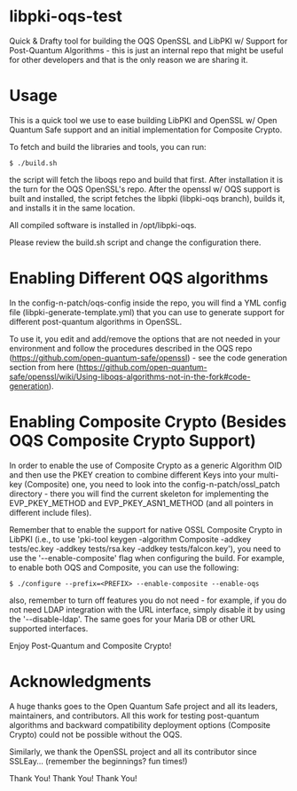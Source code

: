 # libpki-oqs-test
Quick & Drafty tool for building the OQS OpenSSL and LibPKI w/ Support for Post-Quantum Algorithms - this is just an internal repo that might be useful for other developers and that is the only reason we are sharing it.

# Usage
This is a quick tool we use to ease building LibPKI and OpenSSL w/ Open Quantum Safe support and an initial implementation for Composite Crypto.

To fetch and build the libraries and tools, you can run:
```
$ ./build.sh
```
the script will fetch the liboqs repo and build that first. After installation it is the turn for the OQS OpenSSL's repo. After the openssl w/ OQS support is built and installed, the script fetches the libpki (libpki-oqs branch), builds it, and installs it in the same location.

All compiled software is installed in /opt/libpki-oqs.

Please review the build.sh script and change the configuration there.

# Enabling Different OQS algorithms

In the config-n-patch/oqs-config inside the repo, you will find a YML config file (libpki-generate-template.yml) that you can use to generate support for different post-quantum algorithms in OpenSSL.

To use it, you edit and add/remove the options that are not needed in your environment and follow the procedures described in the OQS repo (https://github.com/open-quantum-safe/openssl) - see the code generation section from here (https://github.com/open-quantum-safe/openssl/wiki/Using-liboqs-algorithms-not-in-the-fork#code-generation).

# Enabling Composite Crypto (Besides OQS Composite Crypto Support)

In order to enable the use of Composite Crypto as a generic Algorithm OID and then use the PKEY creation to combine different Keys into your multi-key (Composite) one, you need to look into the config-n-patch/ossl_patch directory - there you will find the current skeleton for implementing the EVP_PKEY_METHOD and EVP_PKEY_ASN1_METHOD (and all pointers in different include files).

Remember that to enable the support for native OSSL Composite Crypto in LibPKI (i.e., to use 'pki-tool keygen -algorithm Composite -addkey tests/ec.key -addkey tests/rsa.key -addkey tests/falcon.key'), you need to use the '--enable-composite' flag when configuring the build. For example, to enable both OQS and Composite, you can use the following:

```
$ ./configure --prefix=<PREFIX> --enable-composite --enable-oqs
```

also, remember to turn off features you do not need - for example, if you do not need LDAP integration with the URL interface, simply disable it by using the '--disable-ldap'. The same goes for your Maria DB or other URL supported interfaces.

Enjoy Post-Quantum and Composite Crypto!

# Acknowledgments

A huge thanks goes to the Open Quantum Safe project and all its leaders, maintainers, and contributors. All this work for testing post-quantum algorithms and backward compatibility deployment options (Composite Crypto) could not be possible without the OQS.

Similarly, we thank the OpenSSL project and all its contributor since SSLEay... (remember the beginnings? fun times!)

Thank You! Thank You! Thank You!

